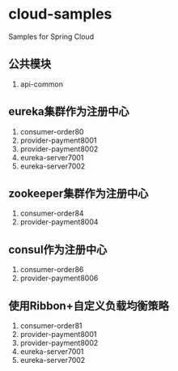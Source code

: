 # cloud-samples
Samples for Spring Cloud

## 公共模块

1. api-common

## eureka集群作为注册中心

1. consumer-order80
2. provider-payment8001
3. provider-payment8002
4. eureka-server7001
5. eureka-server7002

## zookeeper集群作为注册中心

1. consumer-order84
2. provider-payment8004

## consul作为注册中心

1. consumer-order86
2. provider-payment8006

## 使用Ribbon+自定义负载均衡策略

1. consumer-order81
2. provider-payment8001
3. provider-payment8002
4. eureka-server7001
5. eureka-server7002



